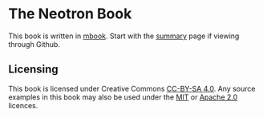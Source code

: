# The Neotron Book

This book is written in [mbook](https://crates.io/crates/mdbook). Start with the [summary](./src/SUMMARY.md) page if viewing through Github.

## Licensing

This book is licensed under Creative Commons [CC-BY-SA 4.0]. Any source examples in this book may also be used under the [MIT] or [Apache 2.0] licences.

[MIT]:https://opensource.org/licenses/MIT
[Apache 2.0]:https://www.apache.org/licenses/LICENSE-2.0
[CC-BY-SA 4.0]:https://creativecommons.org/licenses/by-sa/4.0/legalcode
